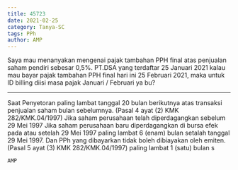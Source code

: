 ```yaml
---
title: 45723
date: 2021-02-25
category: Tanya-SC
tags: PPh
author: AMP
---
```


Saya mau menanyakan mengenai pajak tambahan PPH final atas penjualan saham pendiri sebesar 0,5%. PT.DSA yang terdaftar 25 Januari 2021 kalau mau bayar pajak tambahan PPH final hari ini 25 Februari 2021, maka untuk ID billing diisi masa pajak Januari / Februari ya bu?

---

Saat Penyetoran paling lambat tanggal 20 bulan berikutnya atas transaksi penjualan saham bulan sebelumnya. (Pasal 4 ayat (2) KMK 282/KMK.04/1997) Jika saham perusahaan telah diperdagangkan sebelum 29 Mei 1997 Jika saham perusahaan baru diperdagangkan di bursa efek pada atau setelah 29 Mei 1997 paling lambat 6 (enam) bulan setalah tanggal 29 Mei 1997. Dan PPh yang dibayarkan tidak boleh dibiayakan oleh emiten. (Pasal 5 ayat (3) KMK 282/KMK.04/1997) paling lambat 1 (satu) bulan s

`AMP`
